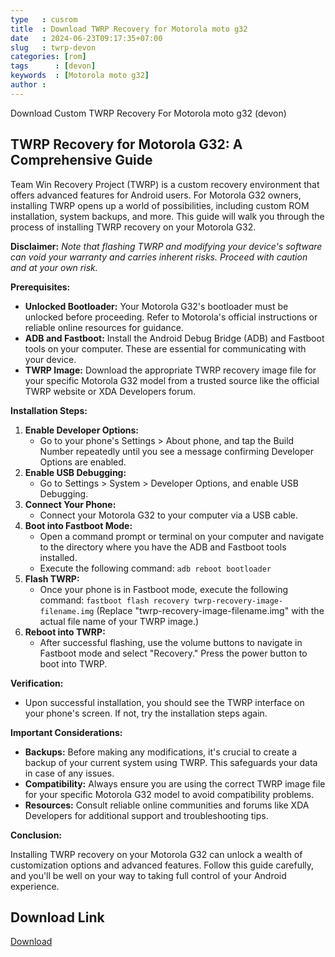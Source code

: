 ```yaml
---
type   : cusrom
title  : Download TWRP Recovery for Motorola moto g32
date   : 2024-06-23T09:17:35+07:00
slug   : twrp-devon
categories: [rom]
tags      : [devon]
keywords  : [Motorola moto g32]
author : 
---
```


Download Custom TWRP Recovery For Motorola moto g32 (devon)

## TWRP Recovery for Motorola G32: A Comprehensive Guide

Team Win Recovery Project (TWRP) is a custom recovery environment that offers advanced features for Android users. For Motorola G32 owners, installing TWRP opens up a world of possibilities, including custom ROM installation, system backups, and more. This guide will walk you through the process of installing TWRP recovery on your Motorola G32.

**Disclaimer:** 
*Note that flashing TWRP and modifying your device's software can void your warranty and carries inherent risks. Proceed with caution and at your own risk.*

**Prerequisites:**
* **Unlocked Bootloader:** Your Motorola G32's bootloader must be unlocked before proceeding. Refer to Motorola's official instructions or reliable online resources for guidance.
* **ADB and Fastboot:** Install the Android Debug Bridge (ADB) and Fastboot tools on your computer. These are essential for communicating with your device.
* **TWRP Image:** Download the appropriate TWRP recovery image file for your specific Motorola G32 model from a trusted source like the official TWRP website or XDA Developers forum.

**Installation Steps:**

1. **Enable Developer Options:** 
   - Go to your phone's Settings > About phone, and tap the Build Number repeatedly until you see a message confirming Developer Options are enabled.
2. **Enable USB Debugging:**
   - Go to Settings > System > Developer Options, and enable USB Debugging.
3. **Connect Your Phone:**
   - Connect your Motorola G32 to your computer via a USB cable.
4. **Boot into Fastboot Mode:**
   - Open a command prompt or terminal on your computer and navigate to the directory where you have the ADB and Fastboot tools installed.
   - Execute the following command: `adb reboot bootloader`
5. **Flash TWRP:**
   - Once your phone is in Fastboot mode, execute the following command: `fastboot flash recovery twrp-recovery-image-filename.img` (Replace "twrp-recovery-image-filename.img" with the actual file name of your TWRP image.)
6. **Reboot into TWRP:**
   - After successful flashing, use the volume buttons to navigate in Fastboot mode and select "Recovery." Press the power button to boot into TWRP.

**Verification:**

* Upon successful installation, you should see the TWRP interface on your phone's screen. If not, try the installation steps again.

**Important Considerations:**

* **Backups:** Before making any modifications, it's crucial to create a backup of your current system using TWRP. This safeguards your data in case of any issues.
* **Compatibility:** Always ensure you are using the correct TWRP image file for your specific Motorola G32 model to avoid compatibility problems.
* **Resources:** Consult reliable online communities and forums like XDA Developers for additional support and troubleshooting tips.

**Conclusion:**

Installing TWRP recovery on your Motorola G32 can unlock a wealth of customization options and advanced features. Follow this guide carefully, and you'll be well on your way to taking full control of your Android experience.

## Download Link
[Download](https://androidfilehost.com/?w=files&flid=340553)


